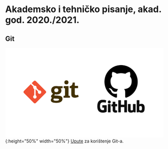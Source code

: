 # Akademsko i tehničko pisanje, akad. god. 2020./2021.

## Git
![Git i GitHub](img/git_github.png){:height="50%" width="50%"}
[Upute](git.md) za korištenje Git-a. 
